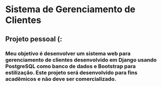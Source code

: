 # Sistema de Gerenciamento de Clientes
## Projeto pessoal (:

### Meu objetivo é desenvolver um sistema web para gerenciamento de clientes desenvolvido em Django usando PostgreSQL como banco de dados e Bootstrap para estilização. Este projeto será desenvolvido para fins acadêmicos e não deve ser comercializado.
